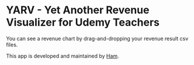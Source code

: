 # YARV - Yet Another Revenue Visualizer for Udemy Teachers

You can see a revenue chart by drag-and-dropping your revenue result csv files.

This app is developed and maintained by [Ham](https://www.udemy.com/user/76100880-5658-4a37-be77-5525d39a4726/).